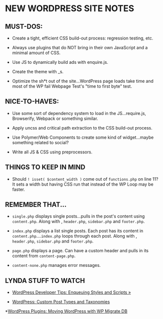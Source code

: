 # NEW WORDPRESS SITE NOTES

## MUST-DOS:

* Create a tight, efficient CSS build-out process: regression testing, etc.

* Always use plugins that do NOT bring in their own JavaScript and a minimal amount of CSS.

* Use JS to dynamically build ads with enquire.js.

* Create the theme with _s.

* Optimize the sh*t out of the site...WordPress page loads take time and most of the WP fail Webpage Test's "time to first byte" test.

## NICE-TO-HAVES:

* Use some sort of dependency system to load in the JS...require.js, Browserify, Webpack or something similar.

* Apply uncss and critical path extraction to the CSS build-out process.

* Use Polymer/Web Components to create some kind of widget...maybe something related to social?

* Write all JS & CSS using preprocessors.


## THINGS TO KEEP IN MIND

* Should `! isset( $content_width )` come out of `functions.php` on line 11? It sets a width but having CSS run that instead of the WP Loop may be faster.

## REMEMBER THAT...

* `single.php` displays single posts...pulls in the post's content using `content.php`. Along with , `header.php`, `sidebar.php` and `footer.php`.

* `index.php` displays a list single posts. Each post has its content in `content.php`....`index.php` loops through each post. Along with , `header.php`, `sidebar.php` and `footer.php`.

* `page.php` displays a page. Can have a custom header and pulls in its content from `content-page.php`.

* `content-none.php` manages error messages.

## LYNDA STUFF TO WATCH
* [WordPress Developer Tips: Enqueuing Styles and Scripts &raquo;](http://www.lynda.com/WordPress-tutorials/WordPress-Developer-Tips-Enqueuing-Styles-Scripts/169879-2.html)

* [WordPress: Custom Post Types and Taxonomies](http://www.lynda.com/WordPress-tutorials/WordPress-Custom-Post-Types-Taxonomies/163113-2.html)

*[WordPress Plugins: Moving WordPress with WP Migrate DB](http://www.lynda.com/course-tutorials/Plugins-Moving-WordPress-Migrate-DB-Pro/361683-2.html)
